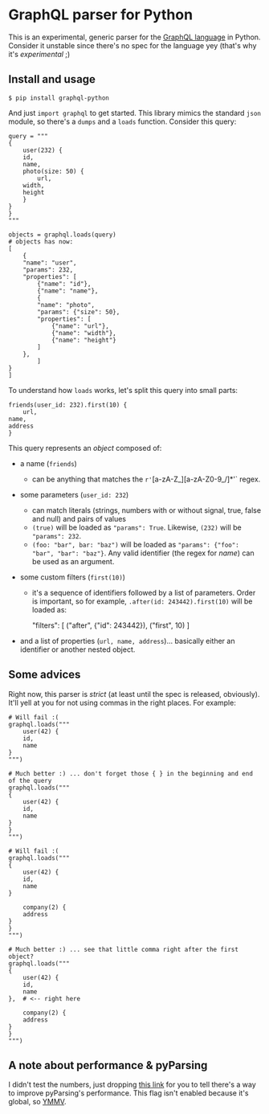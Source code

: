 GraphQL parser for Python
=========================

This is an experimental, generic parser for the [GraphQL language][1] in Python. Consider it unstable since there's no spec for the language yey (that's why it's *experimental* ;)


Install and usage
-----------------

    $ pip install graphql-python

And just `import graphql` to get started. This library mimics the standard `json` module, so there's a `dumps` and a `loads` function. Consider this query:

    query = """
    {
        user(232) {
	    id,
	    name,
	    photo(size: 50) {
	        url,
		width,
		height
	    }
	}
    }
    """

    objects = graphql.loads(query)
    # objects has now:
    [
        {
	    "name": "user",
	    "params": 232,
	    "properties": [
	        {"name": "id"},
	        {"name": "name"},
	        {
		    "name": "photo",
		    "params": {"size": 50},
		    "properties": [
		        {"name": "url"},
		        {"name": "width"},
		        {"name": "height"}
		    ]
		},
            ]
	}
    ]

To understand how `loads` works, let's split this query into small parts:

    friends(user_id: 232).first(10) {
        url,
	name,
	address
    }

This query represents an *object* composed of:

 - a name (`friends`)
   - can be anything that matches the `r'`[a-zA-Z_][a-zA-Z0-9_/]*'` regex.
 - some parameters (`user_id: 232`)
   - can match literals (strings, numbers with or without signal, true, false and null) and pairs of values
   - `(true)` will be loaded as `"params": True`. Likewise, `(232)` will be `"params": 232`.
   - `(foo: "bar", bar: "baz")` will be loaded as `"params": {"foo": "bar", "bar": "baz"}`. Any valid identifier (the regex for *name*) can be used as an argument.
 - some custom filters (`first(10)`)
   - it's a sequence of identifiers followed by a list of parameters. Order is important, so for example, `.after(id: 243442).first(10)` will be loaded as:

        "filters": [
	    ("after", {"id": 243442}),
	    ("first", 10)
	]
	
 - and a list of properties (`url, name, address`)... basically either an identifier or another nested object.


Some advices
------------

Right now, this parser is *strict* (at least until the spec is released, obviously). It'll yell at you for not using commas in the right places. For example:

    # Will fail :(
    graphql.loads("""
        user(42) {
	    id,
	    name
	}
    """)

    # Much better :) ... don't forget those { } in the beginning and end of the query 
    graphql.loads("""
    {
        user(42) {
	    id,
	    name
	}
    }
    """)

    # Will fail :(
    graphql.loads("""
    {
        user(42) {
	    id,
	    name
	}

        company(2) {
	    address
	}
    }
    """)

    # Much better :) ... see that little comma right after the first object?
    graphql.loads("""
    {
        user(42) {
	    id,
	    name
	},  # <-- right here

        company(2) {
	    address
	}
    }
    """)


A note about performance & pyParsing
------------------------------------

I didn't test the numbers, just dropping [this link][2] for you to tell there's a way to improve pyParsing's performance.
This flag isn't enabled because it's global, so [YMMV][3].

[1]: https://facebook.github.io/react/blog/2015/05/01/graphql-introduction.html
[2]: http://stackoverflow.com/a/21371472
[3]: http://www.urbandictionary.com/define.php?term=ymmv